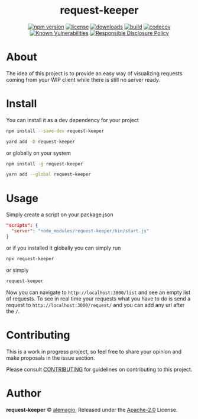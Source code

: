 
<p align="center"><h1 align="center">
  request-keeper
</h1>

<p align="center">

</p>

<p align="center">
  <a href="https://www.npmjs.org/package/request-keeper"><img src="https://badgen.net/npm/v/request-keeper" alt="npm version"/></a>
  <a href="https://www.npmjs.org/package/request-keeper"><img src="https://badgen.net/npm/license/request-keeper" alt="license"/></a>
  <a href="https://www.npmjs.org/package/request-keeper"><img src="https://badgen.net/npm/dt/request-keeper" alt="downloads"/></a>
  <a href="https://travis-ci.org/alemagio/request-keeper"><img src="https://badgen.net/travis/alemagio/request-keeper" alt="build"/></a>
  <a href="https://codecov.io/gh/alemagio/request-keeper"><img src="https://badgen.net/codecov/c/github/alemagio/request-keeper" alt="codecov"/></a>
  <a href="https://snyk.io/test/github/alemagio/request-keeper"><img src="https://snyk.io/test/github/alemagio/request-keeper/badge.svg" alt="Known Vulnerabilities"/></a>
  <a href="./SECURITY.md"><img src="https://img.shields.io/badge/Security-Responsible%20Disclosure-yellow.svg" alt="Responsible Disclosure Policy" /></a>
</p>

# About

The idea of this project is to provide an easy way of visualizing requests coming from your WIP client while there is still no server ready.


# Install

You can install it as a dev dependency for your project

```bash
npm install --save-dev request-keeper
```
```bash
yard add -D request-keeper
```

or globally on your system

```bash
npm install -g request-keeper
```

```bash
yarn add --global request-keeper
```

# Usage

Simply create a script on your package.json

```json
"scripts": {
  "server": "node_modules/request-keeper/bin/start.js"
}
```

or if you installed it globally you can simply run

```bash
npx request-keeper
```

or simply

```bash
request-keeper
```

Now you can navigate to `http://localhost:3000/list` and see an empty list of requests.
To see in real time your requests what you have to do is send a request to `http://localhost:3000/request/` and you can add any url after the `/`.

# Contributing

This is a work in progress project, so feel free to share your opinion and make proposals in the issue section.

Please consult [CONTRIBUTING](./CONTRIBUTING.md) for guidelines on contributing to this project.

# Author

**request-keeper** © [alemagio](https://github.com/alemagio), Released under the [Apache-2.0](./LICENSE) License.
